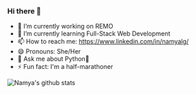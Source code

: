 ### Hi there 👋

<!--
**Namyalg/Namyalg** is a ✨ _special_ ✨ repository because its `README.md` (this file) appears on your GitHub profile.
-->
- 🔭 I’m currently working on REMO
- 🌱 I’m currently learning Full-Stack Web Development
- 📫 How to reach me: https://www.linkedin.com/in/namyalg/
- 😄 Pronouns: She/Her
- 💬 Ask me about Python🐍
- ⚡ Fun fact: I'm a half-marathoner

![Namya's github stats](https://github-readme-stats.vercel.app/api?username=Namyalg&show_icons=true&theme=radical)
<!--- 👯 I’m looking to collaborate on ...
- 🤔 I’m looking for help with ...
- 💬 Ask me about ...-->

